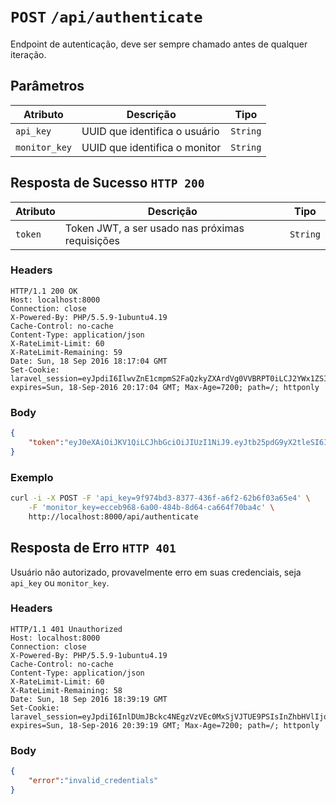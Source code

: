 # `POST` `/api/authenticate`

Endpoint de autenticação, deve ser sempre chamado antes de qualquer iteração.

## Parâmetros

| Atributo      | Descrição                      | Tipo
| ------------- | ------------------------------ | -------
| `api_key`     | UUID que identifica o usuário  | `String`
| `monitor_key` | UUID que identifica o monitor  | `String`

## Resposta de Sucesso `HTTP 200`

| Atributo      | Descrição                      | Tipo
| ------------- | ------------------------------ | -------
| `token`       | Token JWT, a ser usado nas próximas requisições | `String`

### Headers

```
HTTP/1.1 200 OK
Host: localhost:8000
Connection: close
X-Powered-By: PHP/5.5.9-1ubuntu4.19
Cache-Control: no-cache
Content-Type: application/json
X-RateLimit-Limit: 60
X-RateLimit-Remaining: 59
Date: Sun, 18 Sep 2016 18:17:04 GMT
Set-Cookie: laravel_session=eyJpdiI6IlwvZnE1cmpmS2FaQzkyZXArdVg0VVBRPT0iLCJ2YWx1ZSI6IklDUzI2VHRaWVBlczlOUHozeHdVZXRodFptdXk5V1FUUTBHajA3V0MwNG5XdFRhS3RGZWZKeVdKWGZoaVpFSFBINWgwR2oxeDZ3QVUyK0VqUkRUSWZRPT0iLCJtYWMiOiI3ZTc3OTcwNTg0MWY0MzY3MWI2ODI4ODk3ZDBkMWZhNjI5ZjlmMzFhNDQzZThjYzczMzQxYjA2NGIxMDU2YjczIn0%3D; expires=Sun, 18-Sep-2016 20:17:04 GMT; Max-Age=7200; path=/; httponly
```

### Body

```json
{
    "token":"eyJ0eXAiOiJKV1QiLCJhbGciOiJIUzI1NiJ9.eyJtb25pdG9yX2tleSI6ImVjY2ViOTY4LTZhMDAtNDg0Yi04ZDY0LWNhNjY0ZjcwYmE0YyIsInN1YiI6NCwiaXNzIjoiaHR0cDpcL1wvbG9jYWxob3N0OjgwMDBcL2FwaVwvYXV0aGVudGljYXRlIiwiaWF0IjoxNDc0MjIyNjI0LCJleHAiOjE0NzQyMjYyMjQsIm5iZiI6MTQ3NDIyMjYyNCwianRpIjoiNzc3M2JiNzEyMWE1MzYzNzVjZDJhMzNjYzk3MzFmOWMifQ.D8uoI5HK69WWseaUCep-BA_rf813uD-QGmeFLcCfupU"
}
```

### Exemplo

```bash
curl -i -X POST -F 'api_key=9f974bd3-8377-436f-a6f2-62b6f03a65e4' \
    -F 'monitor_key=ecceb968-6a00-484b-8d64-ca664f70ba4c' \
    http://localhost:8000/api/authenticate
```

## Resposta de Erro `HTTP 401`

Usuário não autorizado, provavelmente erro em suas credenciais, seja `api_key` ou
`monitor_key`.

### Headers

```
HTTP/1.1 401 Unauthorized
Host: localhost:8000
Connection: close
X-Powered-By: PHP/5.5.9-1ubuntu4.19
Cache-Control: no-cache
Content-Type: application/json
X-RateLimit-Limit: 60
X-RateLimit-Remaining: 58
Date: Sun, 18 Sep 2016 18:39:19 GMT
Set-Cookie: laravel_session=eyJpdiI6InlDUmJBckc4NEgzVzVEc0MxSjVJTUE9PSIsInZhbHVlIjoiK2lxMkdoT01EMFZNK2JCdUFcLzQ0ZEVMWTRSeXFOWlFpUVhXZkw5VXBpUzdwcm1KV00zcndha25tNkpINVBwd1NGblJjb3NtK1BENXE5NFVxZzJYamd3PT0iLCJtYWMiOiJiZjY0MWUxNmZmZWYwYzU5ZjA0MzUxNjgxOWQzYWE3MjcxZTg5ZWI2MzRhOTcyYjg1NmZhNzBkNzA1MjA3MGFkIn0%3D; expires=Sun, 18-Sep-2016 20:39:19 GMT; Max-Age=7200; path=/; httponly
```

### Body

```json
{
    "error":"invalid_credentials"
}
```
